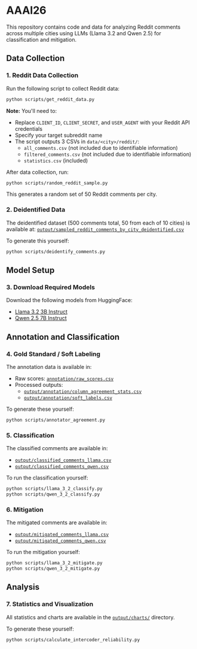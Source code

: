 # AAAI26

This repository contains code and data for analyzing Reddit comments across multiple cities using LLMs (Llama 3.2 and Qwen 2.5) for classification and mitigation.

## Data Collection

### 1. Reddit Data Collection
Run the following script to collect Reddit data:
```bash
python scripts/get_reddit_data.py
```

**Note:** You'll need to:
- Replace `CLIENT_ID`, `CLIENT_SECRET`, and `USER_AGENT` with your Reddit API credentials
- Specify your target subreddit name
- The script outputs 3 CSVs in `data/<city>/reddit/`:
  - `all_comments.csv` (not included due to identifiable information)
  - `filtered_comments.csv` (not included due to identifiable information)
  - `statistics.csv` (included)

After data collection, run:
```bash
python scripts/random_reddit_sample.py
```
This generates a random set of 50 Reddit comments per city.

### 2. Deidentified Data
The deidentified dataset (500 comments total, 50 from each of 10 cities) is available at:
[`output/sampled_reddit_comments_by_city_deidentified.csv`](output/sampled_reddit_comments_by_city_deidentified.csv)

To generate this yourself:
```bash
python scripts/deidentify_comments.py
```

## Model Setup

### 3. Download Required Models
Download the following models from HuggingFace:
- [Llama 3.2 3B Instruct](https://huggingface.co/meta-llama/Llama-3.2-3B-Instruct)
- [Qwen 2.5 7B Instruct](https://huggingface.co/Qwen/Qwen2.5-7B-Instruct)

## Annotation and Classification

### 4. Gold Standard / Soft Labeling
The annotation data is available in:
- Raw scores: [`annotation/raw_scores.csv`](annotation/raw_scores.csv)
- Processed outputs:
  - [`output/annotation/column_agreement_stats.csv`](output/annotation/column_agreement_stats.csv)
  - [`output/annotation/soft_labels.csv`](output/annotation/soft_labels.csv)

To generate these yourself:
```bash
python scripts/annotator_agreement.py
```

### 5. Classification
The classified comments are available in:
- [`output/classified_comments_llama.csv`](output/classified_comments_llama.csv)
- [`output/classified_comments_qwen.csv`](output/classified_comments_qwen.csv)

To run the classification yourself:
```bash
python scripts/llama_3_2_classify.py
python scripts/qwen_3_2_classify.py
```

### 6. Mitigation
The mitigated comments are available in:
- [`output/mitigated_comments_llama.csv`](output/mitigated_comments_llama.csv)
- [`output/mitigated_comments_qwen.csv`](output/mitigated_comments_qwen.csv)

To run the mitigation yourself:
```bash
python scripts/llama_3_2_mitigate.py
python scripts/qwen_3_2_mitigate.py
```

## Analysis

### 7. Statistics and Visualization
All statistics and charts are available in the [`output/charts/`](output/charts/) directory.

To generate these yourself:
```bash
python scripts/calculate_intercoder_reliability.py
```